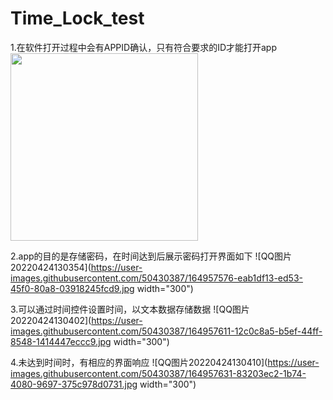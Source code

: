 # Time_Lock_test
1.在软件打开过程中会有APPID确认，只有符合要求的ID才能打开app
<img src="https://user-images.githubusercontent.com/50430387/164957639-6fbea5f2-10a8-4662-b641-6f443ed38ab2.jpg" width="300">


2.app的目的是存储密码，在时间达到后展示密码打开界面如下
![QQ图片20220424130354](https://user-images.githubusercontent.com/50430387/164957576-eab1df13-ed53-45f0-80a8-03918245fcd9.jpg width="300")


3.可以通过时间控件设置时间，以文本数据存储数据
![QQ图片20220424130402](https://user-images.githubusercontent.com/50430387/164957611-12c0c8a5-b5ef-44ff-8548-1414447eccc9.jpg width="300")

4.未达到时间时，有相应的界面响应
![QQ图片20220424130410](https://user-images.githubusercontent.com/50430387/164957631-83203ec2-1b74-4080-9697-375c978d0731.jpg width="300")
